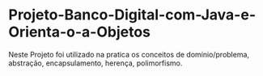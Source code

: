 # Projeto-Banco-Digital-com-Java-e-Orienta-o-a-Objetos
Neste Projeto foi utilizado na pratica os conceitos de domínio/problema, abstração, encapsulamento, herença, polimorfismo.
